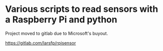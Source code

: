 # Various scripts to read sensors with a Raspberry Pi and python

Project moved to gitlab due to Microsoft's buyout.

https://gitlab.com/larsfp/rpisensor
